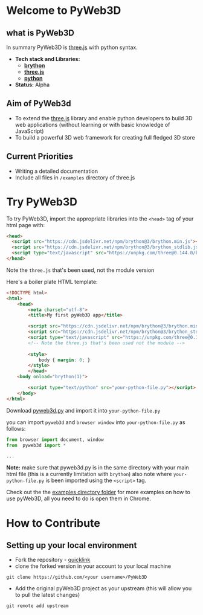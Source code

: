 # Welcome to PyWeb3D
## what is PyWeb3D

In summary PyWeb3D is [three.js](https://threejs.org/) with python syntax. 

 - **Tech stack and Libraries:**
    - **[brython](https://brython.info/)**
    - **[three.js](https://threejs.org/)**
    - **[python](https://python.org/)**
 - **Status:** Alpha
## Aim of PyWeb3d
 - To extend the [three.js](https://threejs.org/) library and enable python developers to build 3D web applications (without learning or with basic knowledge of JavaScript)
 - To build a powerful 3D web framework for creating full fledged 3D store

## Current Priorities
 - Writing a detailed documentation
 - Include all files in `/examples` directory of three.js

# Try PyWeb3D
To try PyWeb3D, import the appropriate libraries into the `<head>` tag of your html page with:
```html 
<head>     
  <script src="https://cdn.jsdelivr.net/npm/brython@3/brython.min.js"></script>
  <script src="https://cdn.jsdelivr.net/npm/brython@3/brython_stdlib.js"></script>
  <script type="text/javascript" src="https://unpkg.com/three@0.144.0/build/three.js"></script>
</head>
```
Note the `three.js` that's been used, not the module version

Here's a boiler plate HTML template:
```html
<!DOCTYPE html>
<html>
	<head>
		<meta charset="utf-8">
		<title>My first pyWeb3D app</title>

		<script src="https://cdn.jsdelivr.net/npm/brython@3/brython.min.js"></script>
		<script src="https://cdn.jsdelivr.net/npm/brython@3/brython_stdlib.js"></script>
		<script type="text/javascript" src="https://unpkg.com/three@0.144.0/build/three.js"></script>
		<!-- Note the three.js that's been used not the module -->
		
		<style>
		    body { margin: 0; }
		</style>
    	</head>
	<body onload="brython(1)">

	    <script type="text/python" src="your-python-file.py"></script>
	</body>
</html>
```

Download [pyweb3d.py](https://raw.githubusercontent.com/Bruno-Odinukweze/PyWeb3D/main/PyWeb3D/pyweb3d.py) and import it into `your-python-file.py`

you can import `pyweb3d` and `browser window` into `your-python-file.py` as follows:
```python
from browser import document, window
from  pyweb3d import *

...
```
**Note:** make sure that pyweb3d.py is in the same directory with your main html file (this is a currently limitation with `brython`)
also note where `your-python-file.py` is been imported using the `<script>` tag.

Check out the the [examples directory folder](https://github.com/Bruno-Odinukweze/PyWeb3D/tree/main/PyWeb3D/examples) for more examples on how to use pyWeb3D, all you need to do is open them in Chrome.

# How to Contribute
## Setting up your local environment
 - Fork the repository - [quicklink](https://github.com/Bruno-Odinukweze/PyWeb3D/fork)
 - clone the forked version in your account to your local machine 
 ``` 
 git clone https://github.com/<your username>/PyWeb3D
 ```
 - Add the original pyWeb3D project as your upstream (this will allow you to pull the latest changes) 
 ``` 
 git remote add upstream 
 ```
